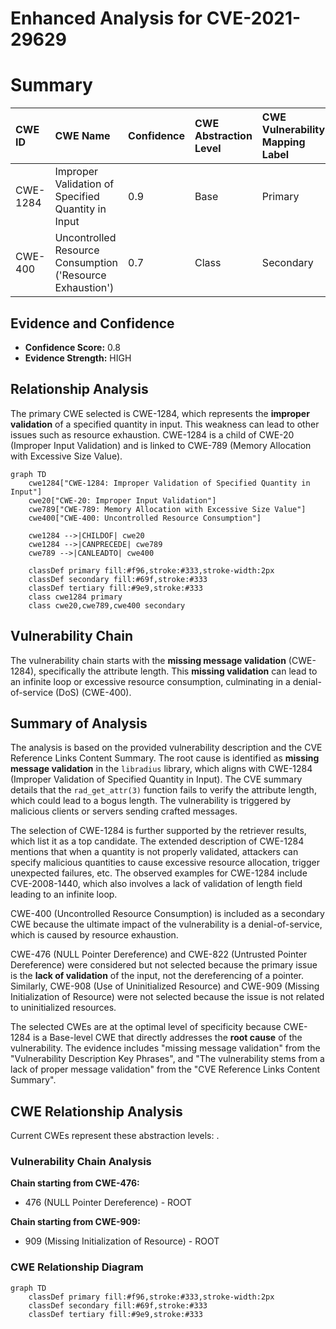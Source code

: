 # Enhanced Analysis for CVE-2021-29629

# Summary
| CWE ID    | CWE Name                                                        | Confidence | CWE Abstraction Level | CWE Vulnerability Mapping Label | CWE-Vulnerability Mapping Notes |
| :--------- | :-------------------------------------------------------------- | :--------- | :-------------------- | :------------------------------ | :------------------------------ |
| CWE-1284  | Improper Validation of Specified Quantity in Input            | 0.9        | Base                  | Primary                         | Allowed                       |
| CWE-400 |Uncontrolled Resource Consumption ('Resource Exhaustion') | 0.7        | Class                  | Secondary                         | Allowed                       |

## Evidence and Confidence

*   **Confidence Score:** 0.8
*   **Evidence Strength:** HIGH

## Relationship Analysis
The primary CWE selected is CWE-1284, which represents the **improper validation** of a specified quantity in input. This weakness can lead to other issues such as resource exhaustion. CWE-1284 is a child of CWE-20 (Improper Input Validation) and is linked to CWE-789 (Memory Allocation with Excessive Size Value).

```mermaid
graph TD
    cwe1284["CWE-1284: Improper Validation of Specified Quantity in Input"]
    cwe20["CWE-20: Improper Input Validation"]
    cwe789["CWE-789: Memory Allocation with Excessive Size Value"]
    cwe400["CWE-400: Uncontrolled Resource Consumption"]
    
    cwe1284 -->|CHILDOF| cwe20
    cwe1284 -->|CANPRECEDE| cwe789
    cwe789 -->|CANLEADTO| cwe400
    
    classDef primary fill:#f96,stroke:#333,stroke-width:2px
    classDef secondary fill:#69f,stroke:#333
    classDef tertiary fill:#9e9,stroke:#333
    class cwe1284 primary
    class cwe20,cwe789,cwe400 secondary
```

## Vulnerability Chain
The vulnerability chain starts with the **missing message validation** (CWE-1284), specifically the attribute length. This **missing validation** can lead to an infinite loop or excessive resource consumption, culminating in a denial-of-service (DoS) (CWE-400).

## Summary of Analysis
The analysis is based on the provided vulnerability description and the CVE Reference Links Content Summary. The root cause is identified as **missing message validation** in the `libradius` library, which aligns with CWE-1284 (Improper Validation of Specified Quantity in Input). The CVE summary details that the `rad_get_attr(3)` function fails to verify the attribute length, which could lead to a bogus length. The vulnerability is triggered by malicious clients or servers sending crafted messages.

The selection of CWE-1284 is further supported by the retriever results, which list it as a top candidate. The extended description of CWE-1284 mentions that when a quantity is not properly validated, attackers can specify malicious quantities to cause excessive resource allocation, trigger unexpected failures, etc. The observed examples for CWE-1284 include CVE-2008-1440, which also involves a lack of validation of length field leading to an infinite loop.

CWE-400 (Uncontrolled Resource Consumption) is included as a secondary CWE because the ultimate impact of the vulnerability is a denial-of-service, which is caused by resource exhaustion.

CWE-476 (NULL Pointer Dereference) and CWE-822 (Untrusted Pointer Dereference) were considered but not selected because the primary issue is the **lack of validation** of the input, not the dereferencing of a pointer. Similarly, CWE-908 (Use of Uninitialized Resource) and CWE-909 (Missing Initialization of Resource) were not selected because the issue is not related to uninitialized resources.

The selected CWEs are at the optimal level of specificity because CWE-1284 is a Base-level CWE that directly addresses the **root cause** of the vulnerability.
The evidence includes "missing message validation" from the "Vulnerability Description Key Phrases", and "The vulnerability stems from a lack of proper message validation" from the "CVE Reference Links Content Summary".


## CWE Relationship Analysis

Current CWEs represent these abstraction levels: .


### Vulnerability Chain Analysis

**Chain starting from CWE-476:**
- 476 (NULL Pointer Dereference) - ROOT


**Chain starting from CWE-909:**
- 909 (Missing Initialization of Resource) - ROOT



### CWE Relationship Diagram

```mermaid
graph TD
    classDef primary fill:#f96,stroke:#333,stroke-width:2px
    classDef secondary fill:#69f,stroke:#333
    classDef tertiary fill:#9e9,stroke:#333
```